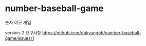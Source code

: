 # number-baseball-game
숫자 야구 게임

version-2 요구사항
https://github.com/dakyungoh/number-baseball-game/issues/1
